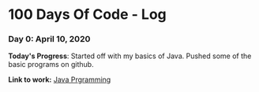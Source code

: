 # 100 Days Of Code - Log

### Day 0: April 10, 2020

**Today's Progress**: Started off with my basics of Java. Pushed some of the basic programs on github.

**Link to work:** [Java Prgramming](https://github.com/vanshika1009/Programming-in-Java-)

